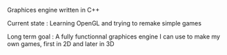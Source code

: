 Graphices engine written in C++

Current state :
Learning OpenGL and trying to remake simple games

Long term goal :
A fully functionnal graphices engine I can use to make my own games, first in 2D and later in 3D
